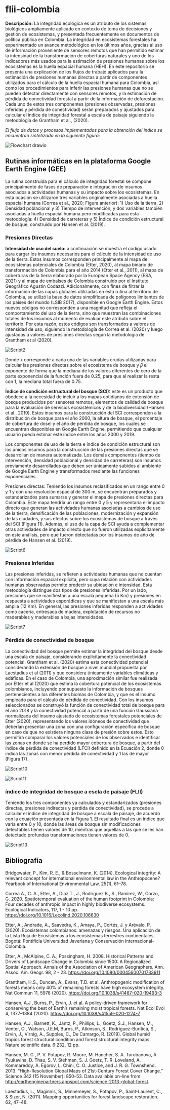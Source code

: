 # flii-colombia

**Descripción:** La integridad ecológica es un atributo de los sistemas biológicos ampliamente aplicado en contexto de toma de decisiones y gestión de ecosistemas, y presentada frecuentemente en documentos de política pública en Colombia. La integridad en ecosistemas forestales ha experimentado un avance metodológico en los últimos años, gracias al uso de información proveniente de sensores remotos que han permitido estimar la intensidad de la transformación de coberturas naturales y uno de los indicadores más usados para la estimación de presiones humanas sobre los ecosistemas es la huella espacial humana (HEH). En este repositorio se presenta una explicación de los flujos de trabajo aplicados para la estimación de presiones humanas directas a partir de componentes utilizados para el cálculo de la huella espacial humana para Colombia, así como los procedimientos para inferir las presiones humanas que no se pueden detectar directamente con sensores remotos, y la estimación de pérdida de conectividad forestal a partir de la información de deforestación.  Cada uno de estos tres componentes (presiones observadas, presiones inferidas y pérdida de conectividad) serán preparados y ajustados para calcular el índice de integridad forestal a escala de paisaje siguiendo la metodología de Grantham et al., (2020).

*El flujo de datos y procesos implementados para la obtención del índice se encuentran sintetizado en la siguiente figura:*

![Flowchart drawio](https://user-images.githubusercontent.com/84154963/228911298-90ecf956-e0ac-4ed6-99b6-a1b0ec5547c4.png)

## Rutinas informáticas en la plataforma Google Earth Engine (GEE)

La rutina construida para el cálculo de integridad forestal se compone principalmente de fases de preparación e integración de insumos asociados a actividades humanas y su impacto sobre los ecosistemas. En esta ocasión se utilizaron tres variables originalmente asociadas a huella espacial humana (Correa et al., 2020; Figura anterior): 1) Uso de la tierra, 2) Densidad poblacional y 3) Tiempo de intervención, y dos variables también asociadas a huella espacial humana pero modificadas para esta metodología: 4) Densidad de carreteras y 5) Índice de condición estructural de bosque, construido por Hansen et al. (2019).


### Presiones Directas

**Intensidad de uso del suelo:** a continuación se muestra el código usado para cargar los insumos necesarios para el cálculo de la intensidad de  uso de la tierra. Estos insumos corresponden principalmente al mapa de ecosistemas potenciales de Colombia (Etter, 2020), al mapa binario de transformación de Colombia para el año 2014 (Etter et al., 2011), al mapa de coberturas de la tierra elaborado por la European Space Agency (ESA, 2021) y al mapa de embalses de Colombia construido por el Instituto Geográfico Agustín Codazzi. Adicionalmente, con fines de filtrar la información de las capas globales utilizadas en esta rutina al territorio de Colombia, se utilizó la base de datos simplificada de polígonos limitantes de los países del mundo (LSIB 2017), disponible en Google Earth Engine. Estos nuevos códigos no corresponden a una magnitud que refleja el comportamiento del uso de la tierra, sino que muestran las combinaciones totales de los insumos al momento de evaluar este atributo sobre el territorio. Por esta razón, estos códigos son transformados a valores de intensidad de uso, siguiendo la metodología de Correa et al. (2020) y luego ajustadas a valores de presiones directas según la metodología de Grantham et al (2020).

![Script2](https://user-images.githubusercontent.com/84154963/228964966-16d6717c-fcb4-4f60-bf0b-262b999e4ace.PNG)

Donde x corresponde a cada una de las variables crudas utilizadas para calcular las presiones directas sobre el ecosistema de bosque y 𝛽 el exponente de forma que la mediana de los valores diferentes de cero de la parte exponencial de la función fuera de 0.25, para que al realizar la resta con 1, la mediana total fuera de 0.75. 

**Índice de condición estructural del bosque (SCI):** este es un producto que obedece a la necesidad de incluir a los mapas cotidianos de extensión de bosque producidos por sensores remotos, elementos de calidad de bosque para la evaluación de servicios ecosistémicos y de la biodiversidad (Hansen et al., 2019). Estos insumos para la construcción del SCI corresponden a la distribución de bosque para el año 2000, la altura de bosque, el porcentaje de cobertura de dosel y el año de pérdida de bosque, los cuales se encuentran disponibles en Google Earth Engine, permitiendo que cualquier usuario pueda estimar este índice entre los años 2000 y 2019.

Los componentes de uso de la tierra e índice de condición estructural son los únicos insumos para la construcción de las presiones directas que se desarrollan de manera automatizada. Los demás componentes (tiempo de intervención, densidad poblacional y densidad de carreteras) son insumos previamente desarrollados que deben ser únicamente subidos al ambiente de Google Earth Engine y transformados mediante las funciones exponenciales. 

Presiones directas: Teniendo los insumos reclasificados en un rango entre 0 y 1 y con una resolución espacial de 300 m, se encuentran preparados y estandarizados para sumarse y generar el mapa de presiones directas para Colombia. Este mapa tendría un rango entre 0 y 5 y representaría el impacto directo que generan las actividades humanas asociadas a cambios de uso de la tierra, densificación de las poblaciones, modernización y expansión de las ciudades, y sus efectos sobre los ecosistemas de bosque a través del SCI (Figura 11). Además, el uso de la capa de SCI ayuda a complementar otras actividades de impacto directo que no fueron utilizadas explícitamente en este análisis, pero que fueron detectadas por los insumos de año de pérdida de Hansen et al. (2019). 

![Script6](https://user-images.githubusercontent.com/84154963/228973455-7f762692-4641-467b-8615-f673579b1f18.PNG)


### Presiones Inferidas

Las presiones inferidas, se refieren a actividades humanas que no cuentan con información espacial explícita, pero cuya relación con actividades humanas observadas permite predecir su ubicación e intensidad. Esta metodología distingue dos tipos de presiones inferidas. Por un lado, presiones que se manifiestan a una escala pequeña (5 Km) y presiones en respuesta a actividades esporádicas y que se manifiestan a una escala más amplia (12 Km). En general, las presiones inferidas responden a actividades como cacería, entresaca de madera, explotación de recursos no maderables y maderables a bajas intensidades. 

![Script7](https://user-images.githubusercontent.com/84154963/228976677-d7997eb0-68b2-4659-96b9-ebf237436eb7.PNG)

### Pérdida de conectividad de bosque

La conectividad del bosque permite estimar la integridad del bosque desde una escala de paisaje, considerando explícitamente la conectividad potencial. Grantham et al. (2020) estima esta conectividad potencial considerando la extensión de bosque a nivel mundial propuesta por Laestadius et al (2011) y que considera únicamente variables climáticas y edáficas. En el caso de Colombia, una aproximación similar fue realizada por Etter et al (2020) que estima la cobertura potencial de los ecosistemas colombianos, incluyendo por supuesto la información de bosques pertenecientes a los diferentes biomas de Colombia, y que es el insumo empleado para el cálculo de pérdida de conectividad. Con los insumos seleccionados se construyó la función de conectividad total de bosque para el año 2018 y la conectividad potencial a partir de una función Gaussiana normalizada del insumo ajustado de ecosistemas forestales potenciales de Etter (2020), representando los valores idóneos de conectividad que deberían presentar una zona con una configuración específica de bosque en caso de que no existiera ninguna clase de presión sobre estos. Esto permitirá comparar los valores potenciales de los observados e identificar las zonas en donde se ha perdido mayor cobertura de bosque, a partir del índice de pérdida de conectividad (LFCi) definido en la Ecuación 2, donde 0 indica las zonas con menor pérdida de conectividad y 1 las de mayor (Figura 17).

![Script10](https://user-images.githubusercontent.com/84154963/228978899-8b34a819-9730-4a68-bb17-346b8c5ea1dd.PNG)

![Script11](https://user-images.githubusercontent.com/84154963/228979804-816ff06d-a4cd-4b60-9390-73b0b2264a26.PNG)


### índice de integridad de bosque a escla de paisaje (FLII)

Teniendo los tres componentes ya calculados y estandarizados (presiones directas, presiones indirectas y pérdida de conectividad), se procede a calcular el índice de integridad de bosque a escala de paisaje, de acuerdo con la ecuación presentada en la Figura 1. El resultado final es un índice que varía entre 0 y 10, donde las áreas de bosque sin modificaciones detectables tienen valores de 10, mientras que aquellas a las que se les han detectado profundas transformaciones tienen valores de 0.

![Script13](https://user-images.githubusercontent.com/84154963/228982110-8c477d9f-881b-4dc7-b7a3-b58300104227.PNG)


## Bibliografía

Bridgewater, P., Kim, R. E., & Bosselmann, K. (2014). Ecological integrity: A relevant concept for international environmental law in the Anthropocene? Yearbook of International Environmental Law, 25(1), 61–78.

Correa A., C. A., Etter, A., Díaz T., J., Rodríguez B., S., Ramírez, W., Corzo, G. 2020. Spatiotemporal evaluation of the human footprint in Colombia: Four decades of anthropic impact in highly biodiverse ecosystems. Ecological Indicators, 117, 1 - 10 pp. https://doi.org/10.1016/j.ecolind.2020.106630

Etter, A., Andrade, A., Saavedra, K., Amaya, P., Cortés, J. y Arévalo, P. (2020). Ecosistemas colombianos: amenazas y riesgos. Una aplicación de la Lista Roja de Ecosistemas a los ecosistemas terrestres continentales. Bogotá: Pontificia Universidad Javeriana y Conservación Internacional-Colombia.

Etter, A., McAlpine, C. A., Possingham, H. 2008. Historical Patterns and Drivers of Landscape Change in Colombia since 1500: A Regionalized Spatial Approach. Annals of the Association of American Geographers. Ann. Assoc. Am. Geogr. 98, 2 - 23.  https://doi.org/10.1080/00045600701733911

Grantham, H.S., Duncan, A., Evans, T.D. et al. Anthropogenic modification of forests means only 40% of remaining forests have high ecosystem integrity. Nat Commun 11, 5978 (2020). https://doi.org/10.1038/s41467-020-19493-3

Hansen, A.J., Burns, P., Ervin, J. et al. A policy-driven framework for conserving the best of Earth’s remaining moist tropical forests. Nat Ecol Evol 4, 1377–1384 (2020). https://doi.org/10.1038/s41559-020-1274-7      

Hansen, A.J., Barnett, K., Jantz, P., Phillips, L., Goetz, S.J., Hansen, M., Venter, O., Watson, J.E.M, Burns, P., Atkinson, S., Rodríguez-Buriticá, S., Ervin, J., Virnig, A., Supples, C., De Camargo, R. (2019). Global humid tropics forest structural condition and forest structural integrity maps. Nature scientific data. 6:232, 12 pp.

Hansen, M. C., P. V. Potapov, R. Moore, M. Hancher, S. A. Turubanova, A. Tyukavina, D. Thau, S. V. Stehman, S. J. Goetz, T. R. Loveland, A. Kommareddy, A. Egorov, L. Chini, C. O. Justice, and J. R. G. Townshend. 2013. “High-Resolution Global Maps of 21st-Century Forest Cover Change.” Science 342 (15 November): 850–53. Data available on-line from: http://earthenginepartners.appspot.com/science-2013-global-forest.

Laestadius, L., Maginnis, S., Minnemeyer, S., Potapov, P., Saint-Laurent, C., & Sizer, N. (2011). Mapping opportunities for forest landscape restoration. 62, 47–48.


